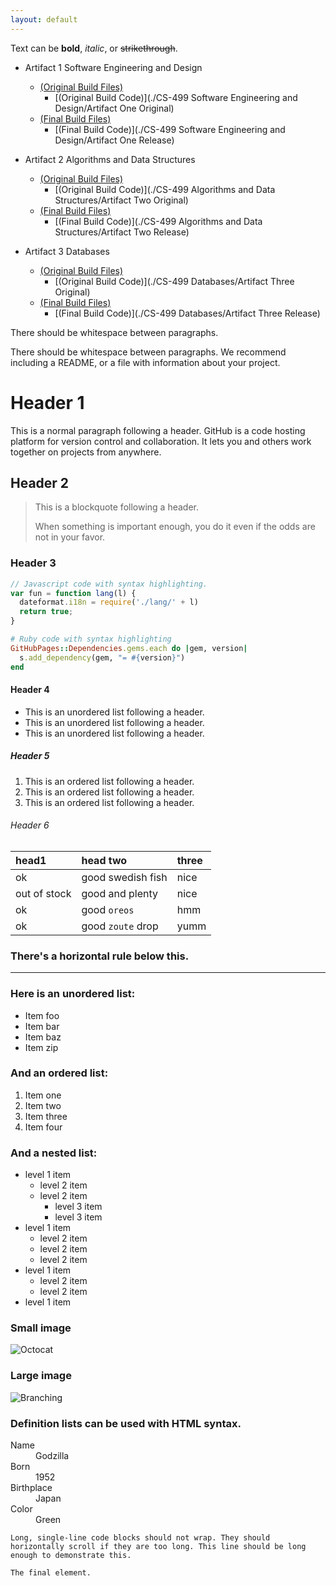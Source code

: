 ```yaml
---
layout: default
---
```


Text can be **bold**, _italic_, or ~~strikethrough~~.

- Artifact 1 Software Engineering and Design 
  - [(Original Build Files)](https://github.com/DCodeMorris/ePortfolio/tree/main/CS-499%20Software%20Engineering%20and%20Design/Artifact%20One%20Original)
    - [(Original Build Code)](./CS-499 Software Engineering and Design/Artifact One Original)
  - [(Final Build Files)](https://github.com/DCodeMorris/ePortfolio/tree/main/CS-499%20Software%20Engineering%20and%20Design/Artifact%20One%20Release)
    - [(Final Build Code)](./CS-499 Software Engineering and Design/Artifact One Release)

- Artifact 2 Algorithms and Data Structures
  - [(Original Build Files)](https://github.com/DCodeMorris/ePortfolio/tree/main/CS-499%20Algorithms%20and%20Data%20Structures/Artifact%20Two%20Original)
    - [(Original Build Code)](./CS-499 Algorithms and Data Structures/Artifact Two Original)
  - [(Final Build Files)](https://github.com/DCodeMorris/ePortfolio/tree/main/CS-499%20Algorithms%20and%20Data%20Structures/Artifact%20Two%20Release)
    - [(Final Build Code)](./CS-499 Algorithms and Data Structures/Artifact Two Release)

- Artifact 3 Databases
  - [(Original Build Files)](https://github.com/DCodeMorris/ePortfolio/tree/main/CS-499%20Databases/Artifact%20Three%20Original)
    - [(Original Build Code)](./CS-499 Databases/Artifact Three Original)
  - [(Final Build Files)](https://github.com/DCodeMorris/ePortfolio/tree/main/CS-499%20Databases/Artifact%20Three%20Release)
    - [(Final Build Code)](./CS-499 Databases/Artifact Three Release)


There should be whitespace between paragraphs.

There should be whitespace between paragraphs. We recommend including a README, or a file with information about your project.

# Header 1

This is a normal paragraph following a header. GitHub is a code hosting platform for version control and collaboration. It lets you and others work together on projects from anywhere.

## Header 2

> This is a blockquote following a header.
>
> When something is important enough, you do it even if the odds are not in your favor.

### Header 3

```js
// Javascript code with syntax highlighting.
var fun = function lang(l) {
  dateformat.i18n = require('./lang/' + l)
  return true;
}
```

```ruby
# Ruby code with syntax highlighting
GitHubPages::Dependencies.gems.each do |gem, version|
  s.add_dependency(gem, "= #{version}")
end
```

#### Header 4

*   This is an unordered list following a header.
*   This is an unordered list following a header.
*   This is an unordered list following a header.

##### Header 5

1.  This is an ordered list following a header.
2.  This is an ordered list following a header.
3.  This is an ordered list following a header.

###### Header 6

| head1        | head two          | three |
|:-------------|:------------------|:------|
| ok           | good swedish fish | nice  |
| out of stock | good and plenty   | nice  |
| ok           | good `oreos`      | hmm   |
| ok           | good `zoute` drop | yumm  |

### There's a horizontal rule below this.

* * *

### Here is an unordered list:

*   Item foo
*   Item bar
*   Item baz
*   Item zip

### And an ordered list:

1.  Item one
1.  Item two
1.  Item three
1.  Item four

### And a nested list:

- level 1 item
  - level 2 item
  - level 2 item
    - level 3 item
    - level 3 item
- level 1 item
  - level 2 item
  - level 2 item
  - level 2 item
- level 1 item
  - level 2 item
  - level 2 item
- level 1 item

### Small image

![Octocat](https://github.githubassets.com/images/icons/emoji/octocat.png)

### Large image

![Branching](https://guides.github.com/activities/hello-world/branching.png)


### Definition lists can be used with HTML syntax.

<dl>
<dt>Name</dt>
<dd>Godzilla</dd>
<dt>Born</dt>
<dd>1952</dd>
<dt>Birthplace</dt>
<dd>Japan</dd>
<dt>Color</dt>
<dd>Green</dd>
</dl>

```
Long, single-line code blocks should not wrap. They should horizontally scroll if they are too long. This line should be long enough to demonstrate this.
```

```
The final element.
```
